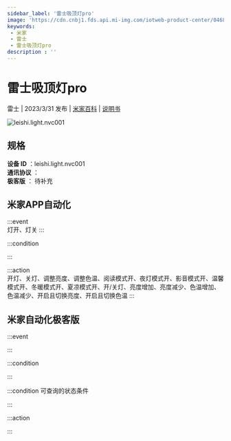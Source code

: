 ```yaml
---
sidebar_label: '雷士吸顶灯pro'
image: 'https://cdn.cnbj1.fds.api.mi-img.com/iotweb-product-center/046861967d25377fd859f66023edae3b_1668493671373.png?GalaxyAccessKeyId=AKVGLQWBOVIRQ3XLEW&Expires=9223372036854775807&Signature=yroLDLoM40f5LVC0tcOspYyDAZs='
keywords: 
 - 米家
 - 雷士
 - 雷士吸顶灯pro
description : ''
---
```

# 雷士吸顶灯pro

雷士 | 2023/3/31 发布 | [米家百科](https://home.mi.com/webapp/content/baike/product/index.html?model=leishi.light.nvc001) | [说明书](https://home.mi.com/views/introduction.html?model=leishi.light.nvc001&region=cn)

![leishi.light.nvc001](https://cdn.cnbj1.fds.api.mi-img.com/iotweb-product-center/046861967d25377fd859f66023edae3b_1668493671373.png?GalaxyAccessKeyId=AKVGLQWBOVIRQ3XLEW&Expires=9223372036854775807&Signature=yroLDLoM40f5LVC0tcOspYyDAZs=)

## 规格  
> 
**设备 ID** ：leishi.light.nvc001  
**通讯协议** ：  
**极客版**  ： 待补充 


## 米家APP自动化  

:::event  
灯开、灯关
:::

:::condition  

:::

:::action   
开灯、关灯、调整亮度、调整色温、阅读模式开、夜灯模式开、影音模式开、温馨模式开、冬暖模式开、夏凉模式开、开/关灯、亮度增加、亮度减少、色温增加、色温减少、开启且切换亮度、开启且切换色温
:::

## 米家自动化极客版  

:::event  

:::

:::condition  

:::

:::condition 可查询的状态条件  

:::

:::action  

:::

        

